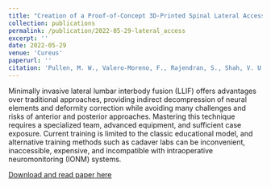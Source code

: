 ```yaml
---
title: "Creation of a Proof-of-Concept 3D-Printed Spinal Lateral Access Simulator"
collection: publications
permalink: /publication/2022-05-29-lateral_access
excerpt: ''
date: 2022-05-29
venue: 'Cureus'
paperurl: ''
citation: 'Pullen, M. W., Valero-Moreno, F., Rajendran, S., Shah, V. U., Bruneau, B. R., Martinez, J. L., Ramos-Fresnedo, A., Quinones-Hinojosa, A., & Fox, W. C. (2022). Creation of a Proof-of-Concept 3D-Printed Spinal Lateral Access Simulator. Cureus, 14(5), e25448. https://doi.org/10.7759/cureus.25448'
---
```


Minimally invasive lateral lumbar interbody fusion (LLIF) offers advantages over traditional approaches, providing indirect decompression of neural elements and deformity correction while avoiding many challenges and risks of anterior and posterior approaches. Mastering this technique requires a specialized team, advanced equipment, and sufficient case exposure. Current training is limited to the classic educational model, and alternative training methods such as cadaver labs can be inconvenient, inaccessible, expensive, and incompatible with intraoperative neuromonitoring (IONM) systems.


[Download and read paper here](http://surajraj99.github.io/files/pubs/lateral_access.pdf)
